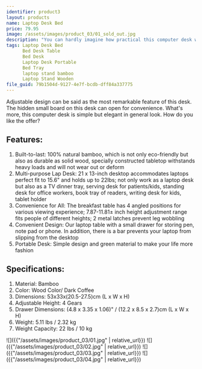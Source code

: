 ```yaml
---
identifier: product3
layout: products
name: Laptop Desk Bed
price: 79.95
image: /assets/images/product_03/01_sold_out.jpg
description: "You can hardly imagine how practical this computer desk will be just for the first sight of our 53cm Trendy Adjustable Bamboo Computer Desk! The legs of this computer desk are foldable, so it can largely save space when not in use. "
tags: Laptop Desk Bed
      Bed Desk Table
      Bed Desk
      Laptop Desk Portable
      Bed Tray
      laptop stand bamboo
      Laptop Stand Wooden
file_guid: 79b1504d-9127-4e7f-bcdb-dff84a337775
---
```

Adjustable design can be said as the most remarkable feature of this desk. The hidden small board on this desk can open for convenience. What's more, this computer desk is simple but elegant in general look. How do you like the offer?

## Features:
1. Built-to-last: 100% natural bamboo, which is not only eco-friendly but also as durable as solid wood, specially constructed tabletop withstands heavy loads and will not wear out or deform
2. Multi-purpose Lap Desk: 21 x 13-inch desktop accommodates laptops perfect fit to 15.6" and holds up to 22lbs; not only work as a laptop desk but also as a TV dinner tray, serving desk for patients/kids, standing desk for office workers, book tray of readers, writing desk for kids, tablet holder
3. Convenience for All: The breakfast table has 4 angled positions for various viewing experience; 7.87-11.81± inch height adjustment range fits people of different heights; 2 metal latches prevent leg wobbling
4. Convenient Design: Our laptop table with a small drawer for storing pen, note pad or phone. In addition, there is a bar prevents your laptop from slipping from the desktop
5. Portable Desk: Simple design and green material to make your life more fashion



## Specifications:
1. Material: Bamboo
2. Color: Wood Color/ Dark Coffee
3. Dimensions: 53x33x(20.5-27.5)cm (L x W x H)
4. Adjustable Height: 4 Gears
5. Drawer Dimensions: (4.8 x 3.35 x 1.06)" / (12.2 x 8.5 x 2.7)cm (L x W x H)
6. Weight: 5.11 lbs / 2.32 kg
7. Weight Capacity: 22 lbs / 10 kg

![]({{"/assets/images/product_03/01.jpg" | relative_url}})
![]({{"/assets/images/product_03/02.jpg" | relative_url}})
![]({{"/assets/images/product_03/03.jpg" | relative_url}})
![]({{"/assets/images/product_03/04.jpg" | relative_url}})

<div class="powr-reviews" id="1061aae4_1589128119"></div><script src="https://www.powr.io/powr.js?platform=embed"></script>